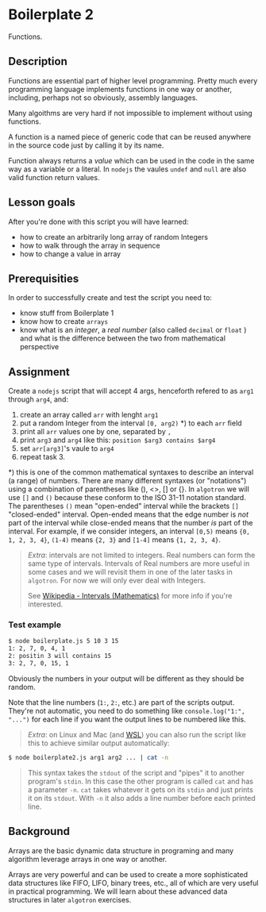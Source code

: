 # Boilerplate 2

Functions.

## Description

Functions are essential part of higher level programming. Pretty much
every programming language implements functions in one way or another,
including, perhaps not so obviously, assembly languages.

Many algoithms are very hard if not impossible to implement without
using functions.

A function is a named piece of generic code that can be reused anywhere
in the source code just by calling it by its name. 

Function always returns a _value_ which can be used in the code in the same
way as a variable or a literal. In `nodejs` the vaules  `undef` and
`null` are also valid function return values. 


## Lesson goals

After you're done with this script you will have learned:

  - how to create an arbitrarily long array of random Integers
  - how to walk through the array in sequence
  - how to change a value in array

## Prerequisities

In order to successfully create and test the script you need to:

  - know stuff from Boilerplate 1
  - know how to create `arrays`
  - know what is an _integer_, a _real number_ (also called `decimal` or `float` ) and what is the difference between the two from mathematical perspective

## Assignment

Create a `nodejs` script that will accept 4 args, henceforth
refered to as `arg1` through `arg4`, and:

1. create an array called `arr` with lenght `arg1`
2. put a random Integer from the interval `[0, arg2)` *) to each `arr` field
3. print all `arr` values one by one, separated by `,`
4. print `arg3` and `arg4` like this: `position $arg3 contains $arg4`
5. set `arr[arg3]`'s vaule to `arg4`
6. repeat task 3.

*) this is one of the common mathematical syntaxes to describe an interval (a range) of numbers.
There are many different syntaxes (or "notations") using a combination of parentheses like (), <>, [] or {}.
In `algotron` we will use `[]` and `()` because these conform to the ISO 31-11 notation standard.
The parentheses `()` mean "open-ended" interval while the brackets `[]` "closed-ended" interval.
Open-ended means that the edge number is _not_ part of the interval while close-ended means that the
number _is_ part of the interval. For example, if we consider integers, an interval `[0,5)` means
`{0, 1, 2, 3, 4}`, `(1-4)` means `{2, 3}` and `[1-4]` means `{1, 2, 3, 4}`.

> _Extra_: intervals are not limited to integers. Real numbers can form the same type of intervals. Intervals
> of Real numbers are more useful in some cases and we will revisit them in one of the later tasks
> in `algotron`. For now we will only ever deal with Integers.
>
> See [Wikipedia - Intervals (Mathematics)](https://en.wikipedia.org/wiki/Interval_(mathematics)) for more
> info if you're interested.

### Test example
```bash
$ node boilerplate.js 5 10 3 15
1: 2, 7, 0, 4, 1
2: positin 3 will contains 15
3: 2, 7, 0, 15, 1
```
Obviously the numbers in your output will be different as they should be random.

Note that the line numbers (`1:`, `2:`, etc.) are part of the scripts output. They're not automatic,
you need to do something like `console.log("1:", "...")` for each line if you want the output lines
to be numbered like this.

> _Extra_: on Linux and Mac (and [WSL](https://docs.microsoft.com/en-us/windows/wsl/about))
you can also run the script like this to achieve similar output automatically:
```bash
$ node boilerplate2.js arg1 arg2 ... | cat -n
```
> This syntax takes the `stdout` of the script and "pipes" it to another program's `stdin`. In this case
> the other program is called `cat` and has a parameter `-n`. `cat` takes whatever it gets on its
> `stdin` and just prints it on its `stdout`. With `-n` it also adds a line number before each printed
> line.


## Background

Arrays are the basic dynamic data structure in programing and many algorithm leverage arrays in one way or another.

Arrays are very powerful and can be used to create a more sophisticated data structures like FIFO, LIFO,
binary trees, etc., all of which are very useful in practical programming. We will learn about these
advanced data structures in later `algotron` exercises.

